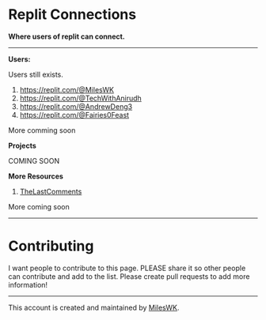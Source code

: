 # Replit Connections
**Where users of replit can connect.**

----
**Users:**

Users still exists. 

1. https://replit.com/@MilesWK
2. https://replit.com/@TechWithAnirudh
3. https://replit.com/@AndrewDeng3
4. https://replit.com/@Fairies0Feast

More comming soon


**Projects**

COMING SOON

**More Resources**
1. [TheLastComments](https://github.com/ReplitConnections/TheLastComments)

More coming soon

---
# Contributing
I want people to contribute to this page. PLEASE share it so other people can contribute and add to the list. Please create pull requests to add more information!

---

This account is created and maintained by [MilesWK](https://www.mileswk.com/).
